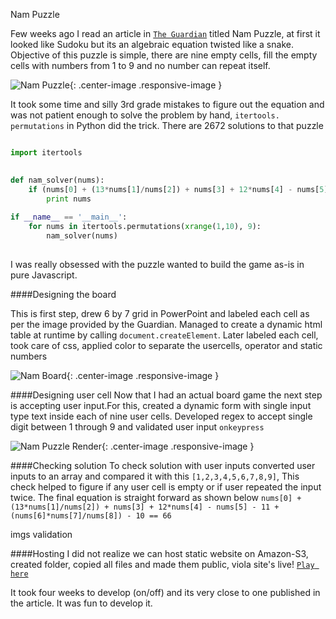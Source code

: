 Nam Puzzle

Few weeks ago I read an article in [`The Guardian`][link1] titled Nam Puzzle, at first it looked like Sudoku but its an algebraic equation twisted like a snake. Objective of this puzzle is simple, there are nine empty cells, fill the empty cells with numbers from 1 to 9 and no number can repeat itself. 

![Nam Puzzle](https://github.com/tkmallik/tkmallik.github.io/blob/master/img/nam_puzzle_original.png){: .center-image .responsive-image }	

It took some time and silly 3rd grade mistakes to figure out the equation and was not patient enough to solve the problem by hand, `itertools. permutations` in Python did the trick. There are 2672 solutions to that puzzle 

``` python 

import itertools

  
def nam_solver(nums):
	if (nums[0] + (13*nums[1]/nums[2]) + nums[3] + 12*nums[4] - nums[5] - 11 + (nums[6]*nums[7]/nums[8]) - 10 == 66):
		print nums
	
if __name__ == '__main__':
	for nums in itertools.permutations(xrange(1,10), 9):
		nam_solver(nums)
		
```

I was really obsessed with the puzzle wanted to build the game as-is in pure Javascript. 

####Designing the board 

This is first step, drew 6 by 7 grid in PowerPoint and labeled each cell as per the image provided by the Guardian. Managed to create a dynamic html table at runtime by calling `document.createElement`. Later labeled each cell, took care of css, applied color to separate the usercells, operator and static numbers  

![Nam Board](https://github.com/tkmallik/tkmallik.github.io/blob/master/img/nam_puzzle_board.jpg){: .center-image .responsive-image }

####Designing user cell
Now that I had an actual board game the next step is accepting user input.For this, created a dynamic form with single input type text inside each of nine user cells. Developed regex to accept single digit between 1 through 9 and validated user input `onkeypress`

![Nam Puzzle Render](https://github.com/tkmallik/tkmallik.github.io/blob/master/img/nam_puzzle.png){: .center-image .responsive-image }

####Checking solution
To check solution with user inputs converted user inputs to an array and compared it with this  `[1,2,3,4,5,6,7,8,9]`, This check helped to figure if any user cell is empty or if user repeated the input twice. The final equation is straight forward as shown below
`nums[0] + (13*nums[1]/nums[2]) + nums[3] + 12*nums[4] - nums[5] - 11 + (nums[6]*nums[7]/nums[8]) - 10 == 66`

imgs validation

####Hosting 
I did not realize we can host static website on Amazon-S3, created folder, copied all files and made them public, viola site's live! [`Play here`][link2] 


It took four weeks to develop (on/off) and its very close to one published in the article. It was fun to develop it.

[link1]: http://www.theguardian.com/science/alexs-adventures-in-numberland/2015/may/20/can-you-do-the-maths-puzzle-for-vietnamese-eight-year-olds-that-has-stumped-parents-and-teachers
[link2]: http://nampuzzle.s3-website-us-west-1.amazonaws.com/
